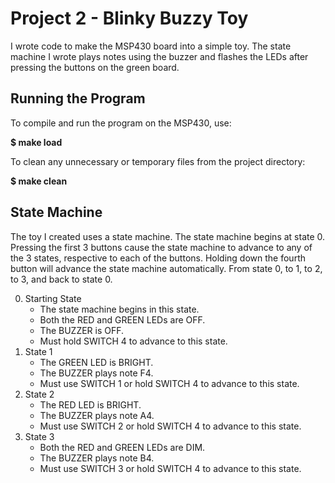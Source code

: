 # Project 2 - Blinky Buzzy Toy

I wrote code to make the MSP430 board into a simple toy. The state machine I wrote
plays notes using the buzzer and flashes the LEDs after pressing the buttons on the green board.

## Running the Program

To compile and run the program on the MSP430, use:

**$ make load**

To clean any unnecessary or temporary files from the project directory:

**$ make clean**

## State Machine

The toy I created uses a state machine. The state machine begins at state 0. 
Pressing the first 3 buttons cause the state machine to advance to any of the 3 states, 
respective to each of the buttons. 
Holding down the fourth button will advance the state machine automatically. From state 0, to 1,
to 2, to 3, and back to state 0.

0. Starting State
   - The state machine begins in this state.
   - Both the RED and GREEN LEDs are OFF.
   - The BUZZER is OFF.
   - Must hold SWITCH 4 to advance to this state.
1. State 1
   - The GREEN LED is BRIGHT.
   - The BUZZER plays note F4.
   - Must use SWITCH 1 or hold SWITCH 4 to advance to this state.   
2. State 2
   - The RED LED is BRIGHT.
   - The BUZZER plays note A4.
   - Must use SWITCH 2 or hold SWITCH 4 to advance to this state.
3. State 3
   - Both the RED and GREEN LEDs are DIM.
   - The BUZZER plays note B4.
   - Must use SWITCH 3 or hold SWITCH 4 to advance to this state.
